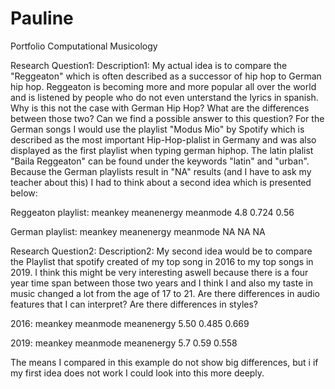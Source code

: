# Pauline
Portfolio Computational Musicology 


Research Question1: 
Description1:
My actual idea is to compare the "Reggeaton" which is often described as a successor of hip hop to German hip hop. Reggeaton is becoming more and more popular all over the world and is listened by people who do not even unterstand the lyrics in spanish. Why is this not the case with German Hip Hop? What are the differences between those two? Can we find a possible answer to this question? 
For the German songs I would use the playlist "Modus Mio" by Spotify which is described as the most important Hip-Hop-plalist in Germany and was also displayed as the first playlist when typing german hiphop. 
The latin plalist "Baila Reggeaton" can be found under the keywords "latin" and "urban". 
Because the German playlists result in "NA" results (and I have to ask my teacher about this) I had to think about a second idea which is presented below: 

Reggeaton playlist: 
meankey meanenergy meanmode
    <dbl>      <dbl>    <dbl>
    4.8      0.724     0.56

German playlist: 
 meankey meanenergy meanmode
    <dbl>      <dbl>    <dbl>
   NA         NA       NA
  
  
  
Research Question2: 
Description2: 
My second idea would be to compare the Playlist that spotify created of my top song in 2016 to my top songs in 2019. I think this might be very interesting aswell because there is a four year time span between those two years and I think I and also my taste in music changed a lot from the age of 17 to 21. Are there differences in audio features that I can interpret? Are there differences in styles?  

2016: 
  meankey meanmode meanenergy
    <dbl>    <dbl>      <dbl>
    5.50    0.485      0.669
  
2019: 
  meankey meanmode meanenergy
    <dbl>    <dbl>      <dbl>
    5.7     0.59      0.558
  
  The means I compared in this example do not show big differences, but i if my first idea does not work I could look into this more deeply. 
